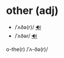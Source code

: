 # other (adj)

- /ˈʌðə(r)/ [🔊](https://www.oxfordlearnersdictionaries.com/media/english/uk_pron/o/oth/other/other__gb_1.mp3)
- /ˈʌðər/ [🔊](https://www.oxfordlearnersdictionaries.com/media/english/us_pron/o/oth/other/other__us_2.mp3)

o-the(r) /ˈʌ-ðə(r)/
